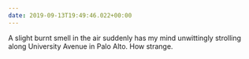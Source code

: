 ```yaml
---
date: 2019-09-13T19:49:46.022+00:00
---
```


A slight burnt smell in the air suddenly has my mind unwittingly strolling along University Avenue in Palo Alto. How strange.
